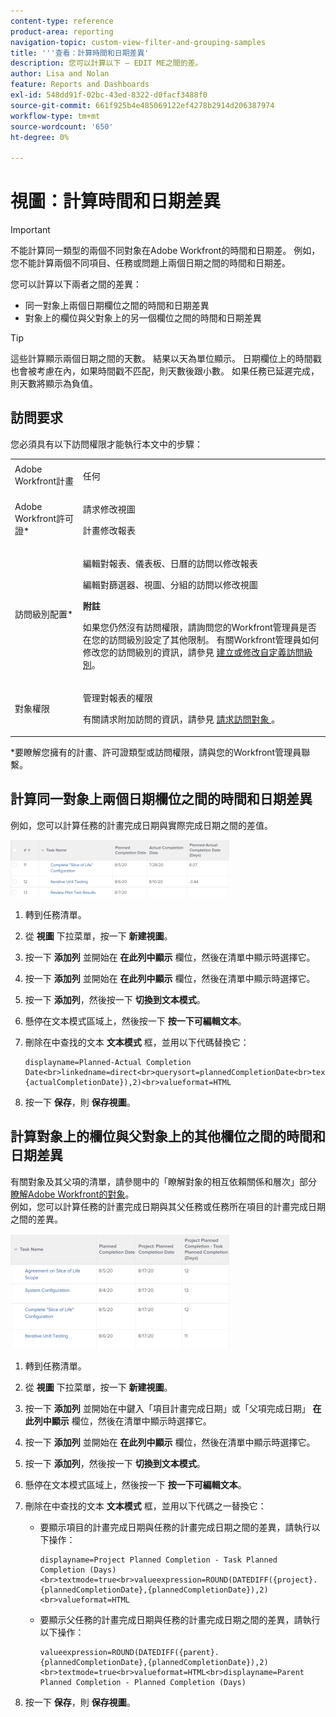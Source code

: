```yaml
---
content-type: reference
product-area: reporting
navigation-topic: custom-view-filter-and-grouping-samples
title: '''查看：計算時間和日期差異'
description: 您可以計算以下 — EDIT ME之間的差。
author: Lisa and Nolan
feature: Reports and Dashboards
exl-id: 548dd91f-02bc-43ed-8322-d0facf3488f0
source-git-commit: 661f925b4e485069122ef4278b2914d206387974
workflow-type: tm+mt
source-wordcount: '650'
ht-degree: 0%

---
```


# 視圖：計算時間和日期差異

>[!IMPORTANT]
>
>不能計算同一類型的兩個不同對象在Adobe Workfront的時間和日期差。 例如，您不能計算兩個不同項目、任務或問題上兩個日期之間的時間和日期差。

您可以計算以下兩者之間的差異：

* 同一對象上兩個日期欄位之間的時間和日期差異
* 對象上的欄位與父對象上的另一個欄位之間的時間和日期差異

>[!TIP]
>
>這些計算顯示兩個日期之間的天數。 結果以天為單位顯示。 日期欄位上的時間戳也會被考慮在內，如果時間戳不匹配，則天數後跟小數。 如果任務已延遲完成，則天數將顯示為負值。

## 訪問要求

您必須具有以下訪問權限才能執行本文中的步驟：

<table style="table-layout:auto"> 
 <col> 
 <col> 
 <tbody> 
  <tr> 
   <td role="rowheader">Adobe Workfront計畫</td> 
   <td> <p>任何</p> </td> 
  </tr> 
  <tr> 
   <td role="rowheader">Adobe Workfront許可證*</td> 
   <td> <p>請求修改視圖 </p>
   <p>計畫修改報表</p> </td> 
  </tr> 
  <tr> 
   <td role="rowheader">訪問級別配置*</td> 
   <td> <p>編輯對報表、儀表板、日曆的訪問以修改報表</p> <p>編輯對篩選器、視圖、分組的訪問以修改視圖</p> <p><b>附註</b>

如果您仍然沒有訪問權限，請詢問您的Workfront管理員是否在您的訪問級別設定了其他限制。 有關Workfront管理員如何修改您的訪問級別的資訊，請參見 <a href="../../../administration-and-setup/add-users/configure-and-grant-access/create-modify-access-levels.md" class="MCXref xref">建立或修改自定義訪問級別</a>。</p> </td>
</tr>  
  <tr> 
   <td role="rowheader">對象權限</td> 
   <td> <p>管理對報表的權限</p> <p>有關請求附加訪問的資訊，請參見 <a href="../../../workfront-basics/grant-and-request-access-to-objects/request-access.md" class="MCXref xref">請求訪問對象 </a>。</p> </td> 
  </tr> 
 </tbody> 
</table>

&#42;要瞭解您擁有的計畫、許可證類型或訪問權限，請與您的Workfront管理員聯繫。

## 計算同一對象上兩個日期欄位之間的時間和日期差異

例如，您可以計算任務的計畫完成日期與實際完成日期之間的差值。

![](assets/view-planned-actual-completion-dates-datediff-column-350x92.png)

1. 轉到任務清單。
1. 從 **視圖** 下拉菜單，按一下 **新建視圖**。

1. 按一下 **添加列** 並開始在 **在此列中顯示** 欄位，然後在清單中顯示時選擇它。

1. 按一下 **添加列** 並開始在 **在此列中顯示** 欄位，然後在清單中顯示時選擇它。

1. 按一下 **添加列**，然後按一下 **切換到文本模式**。

1. 懸停在文本模式區域上，然後按一下 **按一下可編輯文本**。
1. 刪除在中查找的文本 **文本模式** 框，並用以下代碼替換它：

   ```
   displayname=Planned-Actual Completion Date<br>linkedname=direct<br>querysort=plannedCompletionDate<br>textmode=true<br>valueexpression=ROUND(DATEDIFF({plannedCompletionDate},{actualCompletionDate}),2)<br>valueformat=HTML
   ```

1. 按一下 **保存**，則 **保存視圖**。

## 計算對象上的欄位與父對象上的其他欄位之間的時間和日期差異

有關對象及其父項的清單，請參閱中的「瞭解對象的相互依賴關係和層次」部分 [瞭解Adobe Workfront的對象](../../../workfront-basics/navigate-workfront/workfront-navigation/understand-objects.md)。\
例如，您可以計算任務的計畫完成日期與其父任務或任務所在項目的計畫完成日期之間的差異。

![](assets/view-project-planned-task-planned-completion-dates-datediff-column-350x184.png)

1. 轉到任務清單。
1. 從 **視圖** 下拉菜單，按一下 **新建視圖**。

1. 按一下 **添加列** 並開始在中鍵入「項目計畫完成日期」或「父項完成日期」 **在此列中顯示** 欄位，然後在清單中顯示時選擇它。

1. 按一下 **添加列** 並開始在 **在此列中顯示** 欄位，然後在清單中顯示時選擇它。

1. 按一下 **添加列**，然後按一下 **切換到文本模式**。

1. 懸停在文本模式區域上，然後按一下 **按一下可編輯文本**。
1. 刪除在中查找的文本 **文本模式** 框，並用以下代碼之一替換它：

   * 要顯示項目的計畫完成日期與任務的計畫完成日期之間的差異，請執行以下操作：

      ```
      displayname=Project Planned Completion - Task Planned Completion (Days)<br>textmode=true<br>valueexpression=ROUND(DATEDIFF({project}.{plannedCompletionDate},{plannedCompletionDate}),2)<br>valueformat=HTML
      ```

   * 要顯示父任務的計畫完成日期與任務的計畫完成日期之間的差異，請執行以下操作：

      ```
      valueexpression=ROUND(DATEDIFF({parent}.{plannedCompletionDate},{plannedCompletionDate}),2)<br>textmode=true<br>valueformat=HTML<br>displayname=Parent Planned Completion - Planned Completion (Days)
      ```

1. 按一下 **保存**，則 **保存視圖**。
